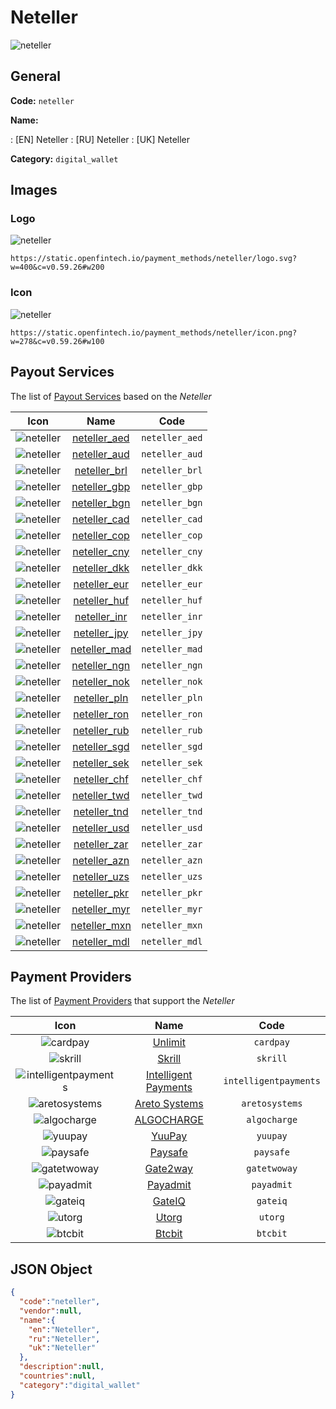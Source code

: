 
# Neteller 
![neteller](https://static.openfintech.io/payment_methods/neteller/logo.svg?w=400&c=v0.59.26#w200)  

## General 
**Code:** `neteller` 
 
**Name:** 
 
:	[EN] Neteller 
:	[RU] Neteller 
:	[UK] Neteller 
 
**Category:** `digital_wallet` 
 

## Images 

### Logo 
![neteller](https://static.openfintech.io/payment_methods/neteller/logo.svg?w=400&c=v0.59.26#w200)  

```
https://static.openfintech.io/payment_methods/neteller/logo.svg?w=400&c=v0.59.26#w200
```  

### Icon 
![neteller](https://static.openfintech.io/payment_methods/neteller/icon.png?w=278&c=v0.59.26#w100)  

```
https://static.openfintech.io/payment_methods/neteller/icon.png?w=278&c=v0.59.26#w100
```  

## Payout Services 
 
The list of [Payout Services](/payout-services/) based on the _Neteller_ 

|Icon|Name|Code| 
|:---:|:---:|:---:| 
|![neteller](https://static.openfintech.io/payout_methods/neteller/icon.png?w=278&c=v0.59.26#w40) |[neteller_aed](/payout-services/neteller_aed/)|`neteller_aed`| 
|![neteller](https://static.openfintech.io/payout_methods/neteller/icon.png?w=278&c=v0.59.26#w40) |[neteller_aud](/payout-services/neteller_aud/)|`neteller_aud`| 
|![neteller](https://static.openfintech.io/payout_methods/neteller/icon.png?w=278&c=v0.59.26#w40) |[neteller_brl](/payout-services/neteller_brl/)|`neteller_brl`| 
|![neteller](https://static.openfintech.io/payout_methods/neteller/icon.png?w=278&c=v0.59.26#w40) |[neteller_gbp](/payout-services/neteller_gbp/)|`neteller_gbp`| 
|![neteller](https://static.openfintech.io/payout_methods/neteller/icon.png?w=278&c=v0.59.26#w40) |[neteller_bgn](/payout-services/neteller_bgn/)|`neteller_bgn`| 
|![neteller](https://static.openfintech.io/payout_methods/neteller/icon.png?w=278&c=v0.59.26#w40) |[neteller_cad](/payout-services/neteller_cad/)|`neteller_cad`| 
|![neteller](https://static.openfintech.io/payout_methods/neteller/icon.png?w=278&c=v0.59.26#w40) |[neteller_cop](/payout-services/neteller_cop/)|`neteller_cop`| 
|![neteller](https://static.openfintech.io/payout_methods/neteller/icon.png?w=278&c=v0.59.26#w40) |[neteller_cny](/payout-services/neteller_cny/)|`neteller_cny`| 
|![neteller](https://static.openfintech.io/payout_methods/neteller/icon.png?w=278&c=v0.59.26#w40) |[neteller_dkk](/payout-services/neteller_dkk/)|`neteller_dkk`| 
|![neteller](https://static.openfintech.io/payout_methods/neteller/icon.png?w=278&c=v0.59.26#w40) |[neteller_eur](/payout-services/neteller_eur/)|`neteller_eur`| 
|![neteller](https://static.openfintech.io/payout_methods/neteller/icon.png?w=278&c=v0.59.26#w40) |[neteller_huf](/payout-services/neteller_huf/)|`neteller_huf`| 
|![neteller](https://static.openfintech.io/payout_methods/neteller/icon.png?w=278&c=v0.59.26#w40) |[neteller_inr](/payout-services/neteller_inr/)|`neteller_inr`| 
|![neteller](https://static.openfintech.io/payout_methods/neteller/icon.png?w=278&c=v0.59.26#w40) |[neteller_jpy](/payout-services/neteller_jpy/)|`neteller_jpy`| 
|![neteller](https://static.openfintech.io/payout_methods/neteller/icon.png?w=278&c=v0.59.26#w40) |[neteller_mad](/payout-services/neteller_mad/)|`neteller_mad`| 
|![neteller](https://static.openfintech.io/payout_methods/neteller/icon.png?w=278&c=v0.59.26#w40) |[neteller_ngn](/payout-services/neteller_ngn/)|`neteller_ngn`| 
|![neteller](https://static.openfintech.io/payout_methods/neteller/icon.png?w=278&c=v0.59.26#w40) |[neteller_nok](/payout-services/neteller_nok/)|`neteller_nok`| 
|![neteller](https://static.openfintech.io/payout_methods/neteller/icon.png?w=278&c=v0.59.26#w40) |[neteller_pln](/payout-services/neteller_pln/)|`neteller_pln`| 
|![neteller](https://static.openfintech.io/payout_methods/neteller/icon.png?w=278&c=v0.59.26#w40) |[neteller_ron](/payout-services/neteller_ron/)|`neteller_ron`| 
|![neteller](https://static.openfintech.io/payout_methods/neteller/icon.png?w=278&c=v0.59.26#w40) |[neteller_rub](/payout-services/neteller_rub/)|`neteller_rub`| 
|![neteller](https://static.openfintech.io/payout_methods/neteller/icon.png?w=278&c=v0.59.26#w40) |[neteller_sgd](/payout-services/neteller_sgd/)|`neteller_sgd`| 
|![neteller](https://static.openfintech.io/payout_methods/neteller/icon.png?w=278&c=v0.59.26#w40) |[neteller_sek](/payout-services/neteller_sek/)|`neteller_sek`| 
|![neteller](https://static.openfintech.io/payout_methods/neteller/icon.png?w=278&c=v0.59.26#w40) |[neteller_chf](/payout-services/neteller_chf/)|`neteller_chf`| 
|![neteller](https://static.openfintech.io/payout_methods/neteller/icon.png?w=278&c=v0.59.26#w40) |[neteller_twd](/payout-services/neteller_twd/)|`neteller_twd`| 
|![neteller](https://static.openfintech.io/payout_methods/neteller/icon.png?w=278&c=v0.59.26#w40) |[neteller_tnd](/payout-services/neteller_tnd/)|`neteller_tnd`| 
|![neteller](https://static.openfintech.io/payout_methods/neteller/icon.png?w=278&c=v0.59.26#w40) |[neteller_usd](/payout-services/neteller_usd/)|`neteller_usd`| 
|![neteller](https://static.openfintech.io/payout_methods/neteller/icon.png?w=278&c=v0.59.26#w40) |[neteller_zar](/payout-services/neteller_zar/)|`neteller_zar`| 
|![neteller](https://static.openfintech.io/payout_methods/neteller/icon.png?w=278&c=v0.59.26#w40) |[neteller_azn](/payout-services/neteller_azn/)|`neteller_azn`| 
|![neteller](https://static.openfintech.io/payout_methods/neteller/icon.png?w=278&c=v0.59.26#w40) |[neteller_uzs](/payout-services/neteller_uzs/)|`neteller_uzs`| 
|![neteller](https://static.openfintech.io/payout_methods/neteller/icon.png?w=278&c=v0.59.26#w40) |[neteller_pkr](/payout-services/neteller_pkr/)|`neteller_pkr`| 
|![neteller](https://static.openfintech.io/payout_methods/neteller/icon.png?w=278&c=v0.59.26#w40) |[neteller_myr](/payout-services/neteller_myr/)|`neteller_myr`| 
|![neteller](https://static.openfintech.io/payout_methods/neteller/icon.png?w=278&c=v0.59.26#w40) |[neteller_mxn](/payout-services/neteller_mxn/)|`neteller_mxn`| 
|![neteller](https://static.openfintech.io/payout_methods/neteller/icon.png?w=278&c=v0.59.26#w40) |[neteller_mdl](/payout-services/neteller_mdl/)|`neteller_mdl`| 
 

## Payment Providers 
 
The list of [Payment Providers](/payment-providers/) that support the _Neteller_ 

|Icon|Name|Code| 
|:---:|:---:|:---:| 
|![cardpay](https://static.openfintech.io/payment_providers/cardpay/icon.svg?w=278&c=v0.59.26#w100) |[Unlimit](/payment-providers/cardpay/)|`cardpay`| 
|![skrill](https://static.openfintech.io/payment_providers/skrill/icon.svg?w=278&c=v0.59.26#w100) |[Skrill](/payment-providers/skrill/)|`skrill`| 
|![intelligentpayments](https://static.openfintech.io/payment_providers/intelligentpayments/icon.png?w=278&c=v0.59.26#w100) |[Intelligent Payments](/payment-providers/intelligentpayments/)|`intelligentpayments`| 
|![aretosystems](https://static.openfintech.io/payment_providers/aretosystems/icon.png?w=278&c=v0.59.26#w100) |[Areto Systems](/payment-providers/aretosystems/)|`aretosystems`| 
|![algocharge](https://static.openfintech.io/payment_providers/algocharge/icon.png?w=278&c=v0.59.26#w100) |[ALGOCHARGE](/payment-providers/algocharge/)|`algocharge`| 
|![yuupay](https://static.openfintech.io/payment_providers/yuupay/icon.png?w=278&c=v0.59.26#w100) |[YuuPay ](/payment-providers/yuupay/)|`yuupay`| 
|![paysafe](https://static.openfintech.io/payment_providers/paysafe/icon.svg?w=278&c=v0.59.26#w100) |[Paysafe](/payment-providers/paysafe/)|`paysafe`| 
|![gatetwoway](https://static.openfintech.io/payment_providers/gatetwoway/icon.svg?w=278&c=v0.59.26#w100) |[Gate2way](/payment-providers/gatetwoway/)|`gatetwoway`| 
|![payadmit](https://static.openfintech.io/payment_providers/payadmit/icon.svg?w=278&c=v0.59.26#w100) |[Payadmit](/payment-providers/payadmit/)|`payadmit`| 
|![gateiq](https://static.openfintech.io/payment_providers/gateiq/icon.svg?w=278&c=v0.59.26#w100) |[GateIQ](/payment-providers/gateiq/)|`gateiq`| 
|![utorg](https://static.openfintech.io/payment_providers/utorg/icon.png?w=278&c=v0.59.26#w100) |[Utorg](/payment-providers/utorg/)|`utorg`| 
|![btcbit](https://static.openfintech.io/payment_providers/btcbit/icon.png?w=278&c=v0.59.26#w100) |[Btcbit](/payment-providers/btcbit/)|`btcbit`| 
 

## JSON Object 

```json
{
  "code":"neteller",
  "vendor":null,
  "name":{
    "en":"Neteller",
    "ru":"Neteller",
    "uk":"Neteller"
  },
  "description":null,
  "countries":null,
  "category":"digital_wallet"
}
```  
